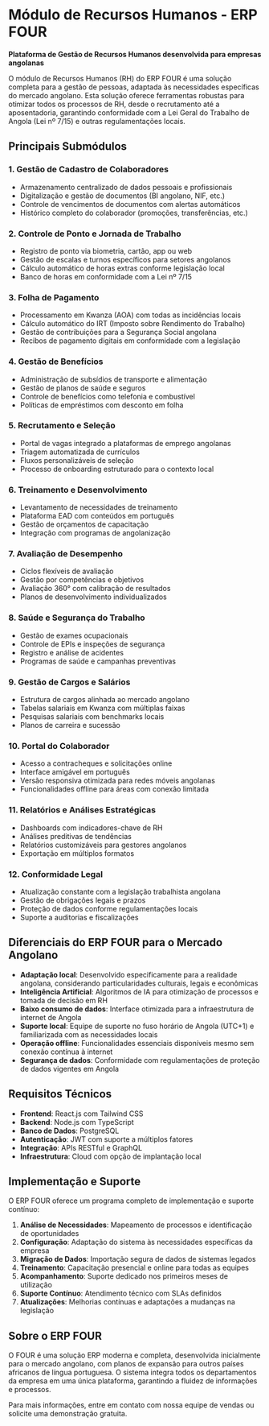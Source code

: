 # Módulo de Recursos Humanos - ERP FOUR

**Plataforma de Gestão de Recursos Humanos desenvolvida para empresas angolanas**

O módulo de Recursos Humanos (RH) do ERP FOUR é uma solução completa para a gestão de pessoas, adaptada às necessidades específicas do mercado angolano. Esta solução oferece ferramentas robustas para otimizar todos os processos de RH, desde o recrutamento até a aposentadoria, garantindo conformidade com a Lei Geral do Trabalho de Angola (Lei nº 7/15) e outras regulamentações locais.

## Principais Submódulos

### 1. Gestão de Cadastro de Colaboradores
- Armazenamento centralizado de dados pessoais e profissionais
- Digitalização e gestão de documentos (BI angolano, NIF, etc.)
- Controle de vencimentos de documentos com alertas automáticos
- Histórico completo do colaborador (promoções, transferências, etc.)

### 2. Controle de Ponto e Jornada de Trabalho
- Registro de ponto via biometria, cartão, app ou web
- Gestão de escalas e turnos específicos para setores angolanos
- Cálculo automático de horas extras conforme legislação local
- Banco de horas em conformidade com a Lei nº 7/15

### 3. Folha de Pagamento
- Processamento em Kwanza (AOA) com todas as incidências locais
- Cálculo automático do IRT (Imposto sobre Rendimento do Trabalho)
- Gestão de contribuições para a Segurança Social angolana
- Recibos de pagamento digitais em conformidade com a legislação

### 4. Gestão de Benefícios
- Administração de subsídios de transporte e alimentação
- Gestão de planos de saúde e seguros
- Controle de benefícios como telefonia e combustível
- Políticas de empréstimos com desconto em folha

### 5. Recrutamento e Seleção
- Portal de vagas integrado a plataformas de emprego angolanas
- Triagem automatizada de currículos
- Fluxos personalizáveis de seleção
- Processo de onboarding estruturado para o contexto local

### 6. Treinamento e Desenvolvimento
- Levantamento de necessidades de treinamento
- Plataforma EAD com conteúdos em português
- Gestão de orçamentos de capacitação
- Integração com programas de angolanização

### 7. Avaliação de Desempenho
- Ciclos flexíveis de avaliação
- Gestão por competências e objetivos
- Avaliação 360° com calibração de resultados
- Planos de desenvolvimento individualizados

### 8. Saúde e Segurança do Trabalho
- Gestão de exames ocupacionais
- Controle de EPIs e inspeções de segurança
- Registro e análise de acidentes
- Programas de saúde e campanhas preventivas

### 9. Gestão de Cargos e Salários
- Estrutura de cargos alinhada ao mercado angolano
- Tabelas salariais em Kwanza com múltiplas faixas
- Pesquisas salariais com benchmarks locais
- Planos de carreira e sucessão

### 10. Portal do Colaborador
- Acesso a contracheques e solicitações online
- Interface amigável em português
- Versão responsiva otimizada para redes móveis angolanas
- Funcionalidades offline para áreas com conexão limitada

### 11. Relatórios e Análises Estratégicas
- Dashboards com indicadores-chave de RH
- Análises preditivas de tendências
- Relatórios customizáveis para gestores angolanos
- Exportação em múltiplos formatos

### 12. Conformidade Legal
- Atualização constante com a legislação trabalhista angolana
- Gestão de obrigações legais e prazos
- Proteção de dados conforme regulamentações locais
- Suporte a auditorias e fiscalizações

## Diferenciais do ERP FOUR para o Mercado Angolano

- **Adaptação local**: Desenvolvido especificamente para a realidade angolana, considerando particularidades culturais, legais e econômicas
- **Inteligência Artificial**: Algoritmos de IA para otimização de processos e tomada de decisão em RH
- **Baixo consumo de dados**: Interface otimizada para a infraestrutura de internet de Angola
- **Suporte local**: Equipe de suporte no fuso horário de Angola (UTC+1) e familiarizada com as necessidades locais
- **Operação offline**: Funcionalidades essenciais disponíveis mesmo sem conexão contínua à internet
- **Segurança de dados**: Conformidade com regulamentações de proteção de dados vigentes em Angola

## Requisitos Técnicos

- **Frontend**: React.js com Tailwind CSS
- **Backend**: Node.js com TypeScript
- **Banco de Dados**: PostgreSQL
- **Autenticação**: JWT com suporte a múltiplos fatores
- **Integração**: APIs RESTful e GraphQL
- **Infraestrutura**: Cloud com opção de implantação local

## Implementação e Suporte

O ERP FOUR oferece um programa completo de implementação e suporte contínuo:

1. **Análise de Necessidades**: Mapeamento de processos e identificação de oportunidades
2. **Configuração**: Adaptação do sistema às necessidades específicas da empresa
3. **Migração de Dados**: Importação segura de dados de sistemas legados
4. **Treinamento**: Capacitação presencial e online para todas as equipes
5. **Acompanhamento**: Suporte dedicado nos primeiros meses de utilização
6. **Suporte Contínuo**: Atendimento técnico com SLAs definidos
7. **Atualizações**: Melhorias contínuas e adaptações a mudanças na legislação

## Sobre o ERP FOUR

O FOUR é uma solução ERP moderna e completa, desenvolvida inicialmente para o mercado angolano, com planos de expansão para outros países africanos de língua portuguesa. O sistema integra todos os departamentos da empresa em uma única plataforma, garantindo a fluidez de informações e processos.

Para mais informações, entre em contato com nossa equipe de vendas ou solicite uma demonstração gratuita. 